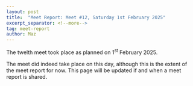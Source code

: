 ```yaml
---
layout: post
title:  "Meet Report: Meet #12, Saturday 1st February 2025"
excerpt_separator: <!--more-->
tag: meet-report
author: Maz
---
```


The twelth meet took place as planned on 1<sup>st</sup> February 2025.

<!--more-->

The meet did indeed take place on this day, although this is the extent of the meet report for now. This page will be updated if and when a meet report is shared.
